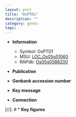 ```yaml
---
layout: post
title: "OsPTD1"
description: ""
category: genes
tags: 
---
```


* **Information**  
    + Symbol: OsPTD1  
    + MSU: [LOC_Os05g51060](http://rice.uga.edu/cgi-bin/ORF_infopage.cgi?orf=LOC_Os05g51060)  
    + RAPdb: [Os05g0588200](http://rapdb.dna.affrc.go.jp/viewer/gbrowse_details/irgsp1?name=Os05g0588200)  

* **Publication**  

* **Genbank accession number**  

* **Key message**  

* **Connection**  

[//]: # * **Key figures**  


